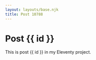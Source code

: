 ```yaml
---
layout: layouts/base.njk
title: Post 10788
---
```


# Post {{ id }}

This is post {{ id }} in my Eleventy project.
